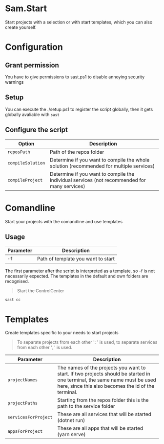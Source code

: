 # Sam.Start

Start projects with a selection or with start templates, which you can also create yourself.

# Configuration

## Grant permission

You have to give permissions to sast.ps1 to disable annoying security warnings

## Setup

You can execute the ./setup.ps1 to register the script globally, then it gets globally avaliable with `sast`

## Configure the script

| Option            | Description                                                                                  |
| ----------------- | -------------------------------------------------------------------------------------------- |
| `reposPath`       | Path of the repos folder                                                                     |
| `compileSolution` | Determine if you want to compile the whole solution (recommended for multiple services)      |
| `compileProject`  | Determine if you want to compile the individual services (not recommended for many services) |

# Comandline

Start your projects with the comandline and use templates

## Usage

| Parameter | Description                        |
| --------- | ---------------------------------- |
| `-f`      | Path of template you want to start |

The first parameter after the script is interpreted as a template, so -f is not necessarily expected. The templates in the default and own folders are recognised.

> Start the ControlCenter

```shell
sast cc
```

# Templates

Create templates specific to your needs to start projects

> To separate projects from each other ': ' is used, to separate services from each other ', ' is used.

| Parameter            | Description                                                                                                                                                                      |
| -------------------- | -------------------------------------------------------------------------------------------------------------------------------------------------------------------------------- |
| `projectNames`       | The names of the projects you want to start. If two projects should be started in one terminal, the same name must be used here, since this also becomes the id of the terminal. |
| `projectPaths`       | Starting from the repos folder this is the path to the service folder                                                                                                            |
| `servicesForProject` | These are all services that will be started (dotnet run)                                                                                                                         |
| `appsForProject`     | These are all apps that will be started (yarn serve)                                                                                                                             |
